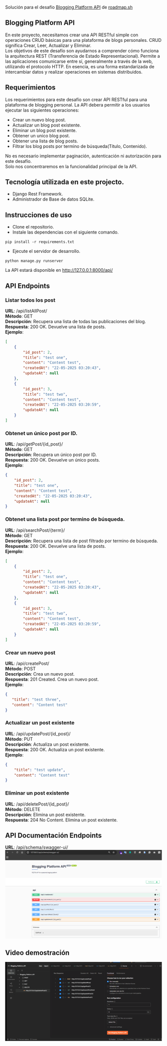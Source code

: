 Solución para el desafío [Blogging Platform API](https://roadmap.sh/projects/blogging-platform-api) de [roadmap.sh](https://roadmap.sh)  

## Blogging Platform API  
En este proyecto, necesitamos crear una API RESTful simple con operaciones CRUD básicas para una plataforma de blogs personales. CRUD significa Crear, Leer, Actualizar y Eliminar.  
Los objetivos de este desafío son ayudarnos a comprender cómo funciona la arquitectura REST (Transferencia de Estado Representacional). Permite a las aplicaciones comunicarse entre sí, generalmente a través de la web, utilizando el protocolo HTTP. En esencia, es una forma estandarizada de intercambiar datos y realizar operaciones en sistemas distribuidos.  

## Requerimientos
Los requerimientos para este desafío son crear API RESTful para una plataforma de blogging personal. La API debera permitir a los usuarios ejecutar las siguientes operaciones:  
* Crear un nuevo blog post.
* Actualizar un blog post existente.
* Eliminar un blog post existente.
* Obtener un unico blog post.
* Obtener una lista de blog posts.
* Filtrar los blog posts por termino de búsqueda(Título, Contenido).  

No es necesario implementar paginación, autenticación ni autorización para este desafío.  
Solo nos concentraremos en la funcionalidad principal de la API.  

## Tecnología utilizada en este projecto.
* Django Rest Framework.
* Administrador de Base de datos SQLite.  

## Instrucciones de uso
* Clone el repositorio.
* Instale las dependencias con el siguiente comando.
```
pip install -r requirements.txt
```
* Ejecute el servidor de desarrollo.
```
python manage.py runserver
```
La API estará disponible en http://127.0.0.1:8000/api/

## API Endpoints

### Listar todos los post
**URL**: /api/listAllPost/  
**Método**: GET  
**Descripción**: Recupera una lista de todas las publicaciones del blog.  
**Respuesta**: 200 OK. Devuelve una lista de posts.  
**Ejemplo**:

```JSON
[
    {
        "id_post": 2,
        "title": "test one",
        "content": "Content test",
        "createdAt": "22-05-2025 03:20:43",
        "updateAt": null
    },
    {
        "id_post": 3,
        "title": "test two",
        "content": "Content test",
        "createdAt": "22-05-2025 03:20:59",
        "updateAt": null
    }
]
```
### Obtenet un único post por ID.
**URL**: /api/getPost/{id_post}/  
**Método**: GET  
**Descripción**: Recupera un único post por ID.  
**Respuesta**: 200 OK. Devuelve un único posts.  
**Ejemplo**:
```JSON
{
    "id_post": 2,
    "title": "test one",
    "content": "Content test",
    "createdAt": "22-05-2025 03:20:43",
    "updateAt": null
}
```
### Obtenet una lista post por termino de búsqueda.
**URL**: /api/searchPost/{term}/  
**Método**: GET  
**Descripción**: Recupera una lista de post filtrado por termino de búsqueda.  
**Respuesta**: 200 OK. Devuelve una lista de posts.  
**Ejemplo**:
```JSON
[
    {
        "id_post": 2,
        "title": "test one",
        "content": "Content test",
        "createdAt": "22-05-2025 03:20:43",
        "updateAt": null
    },
    {
        "id_post": 3,
        "title": "test two",
        "content": "Content test",
        "createdAt": "22-05-2025 03:20:59",
        "updateAt": null
    }
]
```
### Crear un nuevo post
**URL**: /api/createPost/  
**Método**: POST  
**Descripción**: Crea un nuevo post.  
**Respuesta**: 201 Created. Crea un nuevo post.  
**Ejemplo**:
```JSON
{
   "title": "test three",
   "content": "Content test" 
}
```
### Actualizar un post existente
**URL**: /api/updatePost/{id_post}/  
**Método**: PUT  
**Descripción**: Actualiza un post existente.  
**Respuesta**: 200 OK. Actualiza un post existente.  
**Ejemplo**:
```JSON
{
    "title": "test update",
    "content": "Content test"
}
```
### Eliminar un post existente
**URL**: /api/deletePost/{id_post}/  
**Método**: DELETE  
**Descripción**: Elimina un post existente.  
**Respuesta**: 204 No Content. Elimina un post existente.

## API Documentación Endpoints
**URL**: /api/schema/swagger-ui/  
![alt text](https://github.com/LW-Homeless/ROADMAP/blob/main/backend/Blogging_Platform_API/IMG/swagger-ui.png)

## Video demostración
![alt text](https://github.com/LW-Homeless/ROADMAP/blob/main/backend/Blogging_Platform_API/IMG/Blogging_Platform_API.gif)
